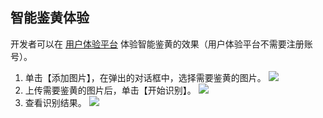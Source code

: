 ## 智能鉴黄体验
开发者可以在 [用户体验平台](http://tce.fsphere.cn/event/pd) 体验智能鉴黄的效果（用户体验平台不需要注册账号）。
1. 单击【添加图片】，在弹出的对话框中，选择需要鉴黄的图片。
![](http://imgcache.tce.fsphere.cn/image/mc.qcloudimg.com/static/img/9cfc6f25d3cf082029bbeb2a8b5f61ed/image.png)
2. 上传需要鉴黄的图片后，单击【开始识别】。
![](http://imgcache.tce.fsphere.cn/image/mc.qcloudimg.com/static/img/4c8349cb0dc410291137854d3b67f494/image.png)
3. 查看识别结果。
![](http://imgcache.tce.fsphere.cn/image/mc.qcloudimg.com/static/img/44576b0b092fd36a096d43a73ed14e35/image.png)
